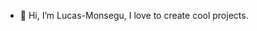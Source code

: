 - 👋 Hi, I’m Lucas-Monsegu, I love to create cool projects.

<!---
Lucas-Monsegu/Lucas-Monsegu is a ✨ special ✨ repository because its `README.md` (this file) appears on your GitHub profile.
You can click the Preview link to take a look at your changes.
--->
